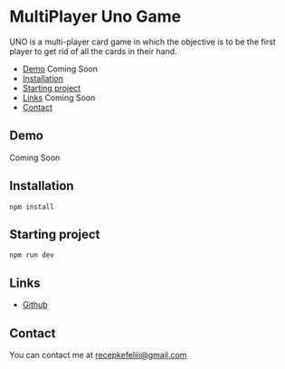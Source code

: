 # MultiPlayer Uno Game
UNO is a multi-player card game in which the objective is to be the first player to get rid of all the cards in their hand.


- [Demo](#demo) Coming Soon
- [Installation](#installation) 
- [Starting project](#starting-project)
- [Links](#links) Coming Soon
- [Contact](#contact)

## Demo 
Coming Soon


## Installation

```
npm install
```

## Starting project

```
npm run dev
```

## Links

- [Github](https://github.com/recepkefelii/multiplayer-uno-game)

## Contact
You can contact me at recepkefeliii@gmail.com
